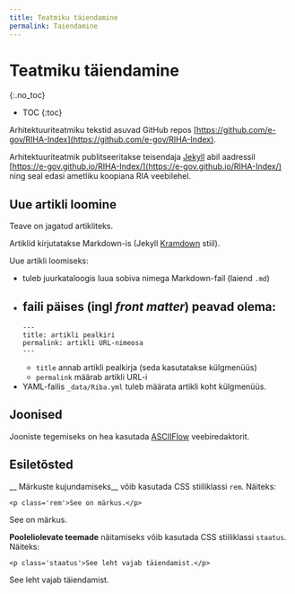 ```yaml
---
title: Teatmiku täiendamine
permalink: Taiendamine
---
```


# Teatmiku täiendamine
{:.no_toc}

* TOC
{:toc}


Arhitektuuriteatmiku tekstid asuvad GitHub repos [https://github.com/e-gov/RIHA-Index](https://github.com/e-gov/RIHA-Index).

Arhitektuuriteatmik publitseeritakse teisendaja [Jekyll](https://jekyllrb.com/) abil aadressil [https://e-gov.github.io/RIHA-Index/](https://e-gov.github.io/RIHA-Index/) ning seal edasi ametliku koopiana RIA veebilehel.

## Uue artikli loomine

Teave on jagatud artikliteks.

Artiklid kirjutatakse Markdown-is (Jekyll [Kramdown](https://kramdown.gettalong.org/syntax.html) stiil).

Uue artikli loomiseks:
  - tuleb juurkataloogis luua sobiva nimega Markdown-fail (laiend `.md`)
  - faili päises (ingl _front matter_) peavad olema:
    -     
    ```
    ---
    title: artikli pealkiri
    permalink: artikli URL-nimeosa
    ---
    ```
    - `title` annab artikli pealkirja (seda kasutatakse külgmenüüs)
    - `permalink` määrab artikli URL-i
  - YAML-failis `_data/Riba.yml` tuleb määrata artikli koht külgmenüüs.

## Joonised

Jooniste tegemiseks on hea kasutada [ASCIIFlow](http://asciiflow.com/) veebiredaktorit.


## Esiletõsted

__ Märkuste kujundamiseks__ võib kasutada CSS stiiliklassi  `rem`. Näiteks:

```
<p class='rem'>See on märkus.</p>
```

<p class='rem'>See on märkus.</p>

__Pooleliolevate teemade__ näitamiseks võib kasutada CSS stiiliklassi `staatus`. Näiteks:

```
<p class='staatus'>See leht vajab täiendamist.</p>
```

<p class='staatus'>See leht vajab täiendamist.</p>

